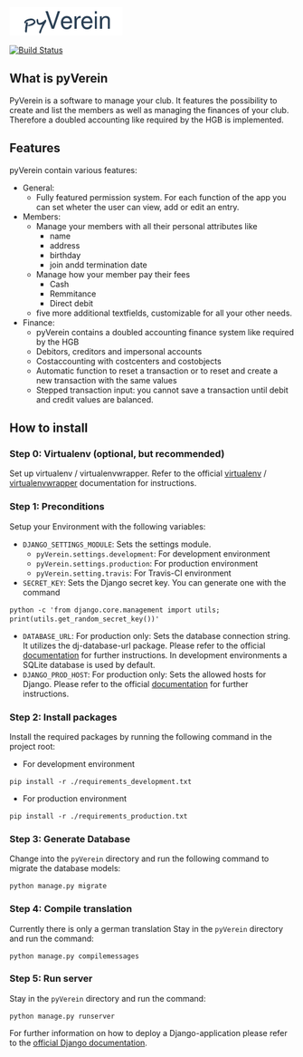 ![alt=logo](https://github.com/HamburgerJungeJr/pyVerein/raw/master/pyVerein/app/static/app/images/logo.png)

[![Build Status](https://travis-ci.org/HamburgerJungeJr/pyVerein.svg?branch=master)](https://travis-ci.org/HamburgerJungeJr/pyVerein)

## What is pyVerein
PyVerein is a software to manage your club. It features the possibility to create and list the members as well as managing the finances of your club. Therefore a doubled accounting like required by the HGB is implemented.

## Features
pyVerein contain various features:
* General:
  * Fully featured permission system. For each function of the app you can set wheter the user can view, add or edit an entry. 
* Members:
  * Manage your members with all their personal attributes like 
    * name
    * address
    * birthday
    * join andd termination date
  * Manage how your member pay their fees
    * Cash
    * Remmitance
    * Direct debit
  * five more additional textfields, customizable for all your other needs.
* Finance:
  * pyVerein contains a doubled accounting finance system like required by the HGB
  * Debitors, creditors and impersonal accounts
  * Costaccounting with costcenters and costobjects
  * Automatic function to reset a transaction or to reset and create a new transaction with the same values
  * Stepped transaction input: you cannot save a transaction until debit and credit values are balanced. 

## How to install
### Step 0: Virtualenv (optional, but recommended)
Set up virtualenv / virtualenvwrapper. Refer to the official [virtualenv](https://virtualenv.pypa.io/en/stable/) / [virtualenvwrapper](https://virtualenvwrapper.readthedocs.io/en/latest/) documentation for instructions.

### Step 1: Preconditions
Setup your Environment with the following variables:
* `DJANGO_SETTINGS_MODULE`: Sets the settings module. 
  * `pyVerein.settings.development`: For development environment
  * `pyVerein.settings.production`: For production environment
  * `pyVerein.setting.travis`: For Travis-CI environment
* `SECRET_KEY`: Sets the Django secret key. You can generate one with the command 
```
python -c 'from django.core.management import utils; print(utils.get_random_secret_key())'
```
* `DATABASE_URL`: For production only: Sets the database connection string. It utilizes the dj-database-url package. Please refer to the official [documentation](https://github.com/kennethreitz/dj-database-url) for further instructions. In development environments a SQLite database is used by default.
* `DJANGO_PROD_HOST`: For production only: Sets the allowed hosts for Django. Please refer to the official [documentation](https://docs.djangoproject.com/en/2.1/ref/settings/#allowed-hosts) for further instructions.

### Step 2: Install packages
Install the required packages by running the following command in the project root:
* For development environment
```
pip install -r ./requirements_development.txt
```
* For production environment
```
pip install -r ./requirements_production.txt
```

### Step 3: Generate Database
Change into the `pyVerein` directory and run the following command to migrate the database models:
```
python manage.py migrate
```

### Step 4: Compile translation
Currently there is only a german translation
Stay in the `pyVerein` directory and run the command:
```
python manage.py compilemessages
```

### Step 5: Run server
Stay in the `pyVerein` directory and run the command:
```
python manage.py runserver
```

For further information on how to deploy a Django-application please refer to the [official Django documentation](https://docs.djangoproject.com/en/2.1/).